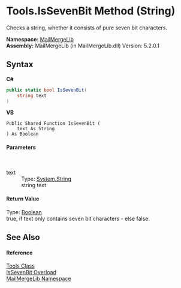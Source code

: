 # Tools.IsSevenBit Method (String)
 

Checks a string, whether it consists of pure seven bit characters.

**Namespace:**&nbsp;<a href="31c6ebbe-d683-7561-7308-5a5ee1f76bf5">MailMergeLib</a><br />**Assembly:**&nbsp;MailMergeLib (in MailMergeLib.dll) Version: 5.2.0.1

## Syntax

**C#**<br />
``` C#
public static bool IsSevenBit(
	string text
)
```

**VB**<br />
``` VB
Public Shared Function IsSevenBit ( 
	text As String
) As Boolean
```


#### Parameters
&nbsp;<dl><dt>text</dt><dd>Type: <a href="http://msdn2.microsoft.com/en-us/library/s1wwdcbf" target="_blank">System.String</a><br />string text</dd></dl>

#### Return Value
Type: <a href="http://msdn2.microsoft.com/en-us/library/a28wyd50" target="_blank">Boolean</a><br />true, if text only contains seven bit characters - else false.

## See Also


#### Reference
<a href="035af935-b2dc-0551-0ca5-4288088c4c99">Tools Class</a><br /><a href="c9f8593d-4b03-f3d2-00cb-75bffeb56542">IsSevenBit Overload</a><br /><a href="31c6ebbe-d683-7561-7308-5a5ee1f76bf5">MailMergeLib Namespace</a><br />